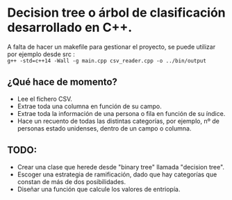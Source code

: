 # Decision tree o árbol de clasificación desarrollado en C++.

A falta de hacer un makefile para gestionar el proyecto, se puede utilizar por ejemplo desde src :  
`g++ -std=c++14 -Wall -g main.cpp csv_reader.cpp -o ../bin/output`

## ¿Qué hace de momento?
- Lee el fichero CSV.
- Extrae toda una columna en función de su campo.
- Extrae toda la información de una persona o fila en función de su índice.
- Hace un recuento de todas las distintas categorías, por ejemplo, nº de personas estado unidenses, dentro de un campo o columna.

## TODO:
  - Crear una clase que herede desde "binary tree" llamada "decision tree".
  - Escoger una estrategia de ramificación, dado que hay categorías que constan de más de dos posibilidades.
  - Diseñar una función que calcule los valores de entriopía.
